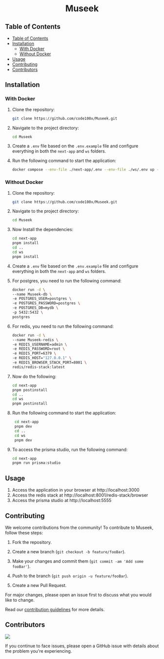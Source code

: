 <h1 align='center'>Museek</h1>

## Table of Contents

- [Table of Contents](#table-of-contents)
- [Installation](#installation)
  - [With Docker](#with-docker)
  - [Without Docker](#without-docker)
- [Usage](#usage)
- [Contributing](#contributing)
- [Contributors](#contributors)

## Installation

### With Docker

1. Clone the repository:
   ```bash
   git clone https://github.com/code100x/Museek.git
   ```

2. Navigate to the project directory:
   ```bash
   cd Museek
   ```

3. Create a `.env` file based on the `.env.example` file and configure everything in both the `next-app` and `ws` folders.

4. Run the following command to start the application:
   ```bash
   docker compose --env-file ./next-app/.env --env-file ./ws/.env up -d   
   ```
   

### Without Docker

1. Clone the repository:
   ```bash
   git clone https://github.com/code100x/Museek.git
   ```

2. Navigate to the project directory:
   ```bash
   cd Museek
   ```

3. Now Install the dependencies:
   ```bash
   cd next-app
   pnpm install
   cd ..
   cd ws 
   pnpm install
   ```
4. Create a `.env` file based on the `.env.example` file and configure everything in both the `next-app` and `ws` folders.

5. For postgres, you need to run the following command:
   ```bash
   docker run -d \
   --name Museek-db \
   -e POSTGRES_USER=postgres \
   -e POSTGRES_PASSWORD=postgres \
   -e POSTGRES_DB=mydb \
   -p 5432:5432 \
   postgres
   ```

6. For redis, you need to run the following command:
   ```bash
   docker run -d \
   --name Museek-redis \
   -e REDIS_USERNAME=admin \
   -e REDIS_PASSWORD=root \
   -e REDIS_PORT=6379 \
   -e REDIS_HOST="127.0.0.1" \
   -e REDIS_BROWSER_STACK_PORT=8001 \
   redis/redis-stack:latest 
   ```

7. Now do the following:
   ```bash
   cd next-app
   pnpm postinstall
   cd ..
   cd ws 
   pnpm postinstall
   ```

8. Run the following command to start the application:
   ```bash
    cd next-app
    pnpm dev
    cd ..
    cd ws
    pnpm dev
   ```

9. To access the prisma studio, run the following command:
   ```bash
   cd next-app
   pnpm run prisma:studio
   ```

## Usage 

1. Access the application in your browser at http://localhost:3000
2. Access the redis stack at http://localhost:8001/redis-stack/browser
3. Access the prisma studio at http://localhost:5555

## Contributing

We welcome contributions from the community! To contribute to Museek, follow these steps:

1. Fork the repository.

2. Create a new branch (`git checkout -b feature/fooBar`).

3. Make your changes and commit them (`git commit -am 'Add some fooBar'`).

4. Push to the branch (`git push origin -u feature/fooBar`).

5. Create a new Pull Request.

For major changes, please open an issue first to discuss what you would like to change.

Read our [contribution guidelines](./CONTRIBUTING.md) for more details.

## Contributors

<a href="https://github.com/code100x/Museek/graphs/contributors">
  <img src="https://contrib.rocks/image?repo=code100x/Museek" />
</a>

If you continue to face issues, please open a GitHub issue with details about the problem you're experiencing.